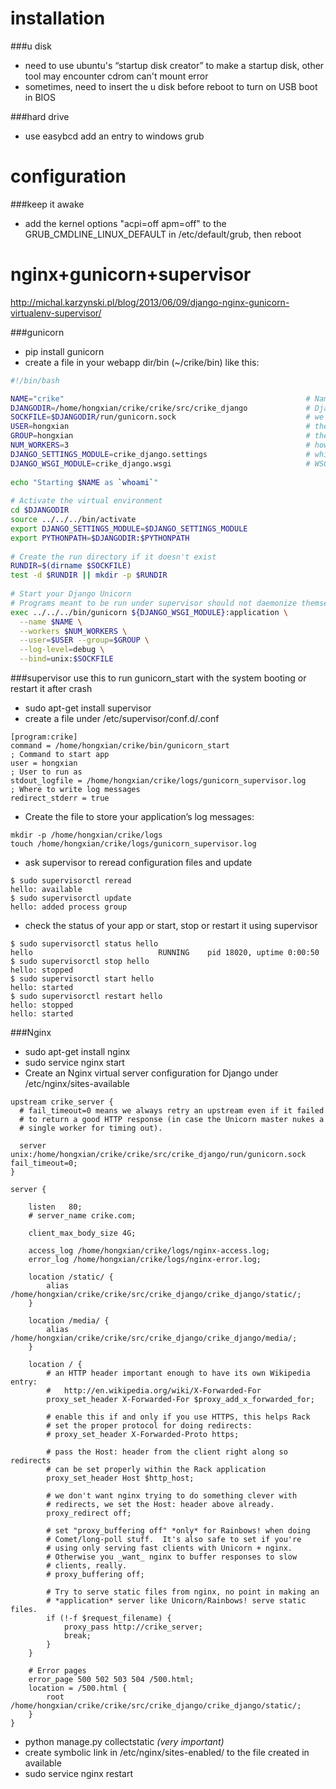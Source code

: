 installation
=====

###u disk
*  need to use ubuntu's “startup disk creator” to make a startup disk, other tool may encounter cdrom can't mount error
*  sometimes, need to insert the u disk before reboot to turn on USB boot in BIOS

###hard drive
* use easybcd add an entry to windows grub

configuration
=====

###keep it awake
* add the kernel options "acpi=off apm=off" to the GRUB_CMDLINE_LINUX_DEFAULT in /etc/default/grub, then reboot

nginx+gunicorn+supervisor
=====
http://michal.karzynski.pl/blog/2013/06/09/django-nginx-gunicorn-virtualenv-supervisor/

###gunicorn
* pip install gunicorn
* create a file in your webapp dir/bin (~/crike/bin) like this:
```bash
#!/bin/bash

NAME="crike"                                                      # Name of the application
DJANGODIR=/home/hongxian/crike/crike/src/crike_django             # Django project directory
SOCKFILE=$DJANGODIR/run/gunicorn.sock                             # we will communicte using this unix socket
USER=hongxian                                                     # the user to run as
GROUP=hongxian                                                    # the group to run as
NUM_WORKERS=3                                                     # how many worker processes should Gunicorn spawn
DJANGO_SETTINGS_MODULE=crike_django.settings                      # which settings file should Django use
DJANGO_WSGI_MODULE=crike_django.wsgi                              # WSGI module name
 
echo "Starting $NAME as `whoami`"
 
# Activate the virtual environment
cd $DJANGODIR
source ../../../bin/activate
export DJANGO_SETTINGS_MODULE=$DJANGO_SETTINGS_MODULE
export PYTHONPATH=$DJANGODIR:$PYTHONPATH
 
# Create the run directory if it doesn't exist
RUNDIR=$(dirname $SOCKFILE)
test -d $RUNDIR || mkdir -p $RUNDIR
 
# Start your Django Unicorn
# Programs meant to be run under supervisor should not daemonize themselves (do not use --daemon)
exec ../../../bin/gunicorn ${DJANGO_WSGI_MODULE}:application \
  --name $NAME \
  --workers $NUM_WORKERS \
  --user=$USER --group=$GROUP \
  --log-level=debug \
  --bind=unix:$SOCKFILE
```

###supervisor
use this to run gunicorn_start with the system booting or restart it after crash
* sudo apt-get install supervisor
* create a file under /etc/supervisor/conf.d/<crike>.conf
```
[program:crike]
command = /home/hongxian/crike/bin/gunicorn_start                     ; Command to start app
user = hongxian                                                       ; User to run as
stdout_logfile = /home/hongxian/crike/logs/gunicorn_supervisor.log    ; Where to write log messages
redirect_stderr = true 
```
* Create the file to store your application’s log messages:
```
mkdir -p /home/hongxian/crike/logs
touch /home/hongxian/crike/logs/gunicorn_supervisor.log
```
* ask supervisor to reread configuration files and update
```
$ sudo supervisorctl reread
hello: available
$ sudo supervisorctl update
hello: added process group
```
* check the status of your app or start, stop or restart it using supervisor
```
$ sudo supervisorctl status hello                       
hello                            RUNNING    pid 18020, uptime 0:00:50
$ sudo supervisorctl stop hello  
hello: stopped
$ sudo supervisorctl start hello                        
hello: started
$ sudo supervisorctl restart hello 
hello: stopped
hello: started
```
###Nginx
* sudo apt-get install nginx
* sudo service nginx start
* Create an Nginx virtual server configuration for Django under /etc/nginx/sites-available
```
upstream crike_server {
  # fail_timeout=0 means we always retry an upstream even if it failed
  # to return a good HTTP response (in case the Unicorn master nukes a
  # single worker for timing out).
 
  server unix:/home/hongxian/crike/crike/src/crike_django/run/gunicorn.sock fail_timeout=0;
}
 
server {
 
    listen   80;
    # server_name crike.com;
 
    client_max_body_size 4G;
 
    access_log /home/hongxian/crike/logs/nginx-access.log;
    error_log /home/hongxian/crike/logs/nginx-error.log;
 
    location /static/ {
        alias   /home/hongxian/crike/crike/src/crike_django/crike_django/static/;
    }
    
    location /media/ {
        alias   /home/hongxian/crike/crike/src/crike_django/crike_django/media/;
    }
 
    location / {
        # an HTTP header important enough to have its own Wikipedia entry:
        #   http://en.wikipedia.org/wiki/X-Forwarded-For
        proxy_set_header X-Forwarded-For $proxy_add_x_forwarded_for;
 
        # enable this if and only if you use HTTPS, this helps Rack
        # set the proper protocol for doing redirects:
        # proxy_set_header X-Forwarded-Proto https;
 
        # pass the Host: header from the client right along so redirects
        # can be set properly within the Rack application
        proxy_set_header Host $http_host;
 
        # we don't want nginx trying to do something clever with
        # redirects, we set the Host: header above already.
        proxy_redirect off;
 
        # set "proxy_buffering off" *only* for Rainbows! when doing
        # Comet/long-poll stuff.  It's also safe to set if you're
        # using only serving fast clients with Unicorn + nginx.
        # Otherwise you _want_ nginx to buffer responses to slow
        # clients, really.
        # proxy_buffering off;
 
        # Try to serve static files from nginx, no point in making an
        # *application* server like Unicorn/Rainbows! serve static files.
        if (!-f $request_filename) {
            proxy_pass http://crike_server;
            break;
        }
    }
 
    # Error pages
    error_page 500 502 503 504 /500.html;
    location = /500.html {
        root /home/hongxian/crike/crike/src/crike_django/crike_django/static/;
    }
}
```
* python manage.py collectstatic   *(very important)*
* create symbolic link in /etc/nginx/sites-enabled/ to the file created in available
* sudo service nginx restart


